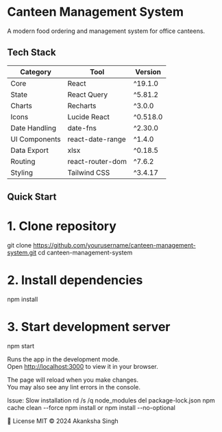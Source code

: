 #  Canteen Management System

A modern food ordering and management system for office canteens.

##  Tech Stack

| Category       | Tool               | Version   |
|----------------|--------------------|-----------|
| Core           | React              | ^19.1.0   |
| State          | React Query        | ^5.81.2   |
| Charts         | Recharts           | ^3.0.0    |
| Icons          | Lucide React       | ^0.518.0  |
| Date Handling  | date-fns           | ^2.30.0   |
| UI Components  | react-date-range   | ^1.4.0    |
| Data Export    | xlsx               | ^0.18.5   |
| Routing        | react-router-dom   | ^7.6.2    |
| Styling        | Tailwind CSS       | ^3.4.17   |

##  Quick Start

# 1. Clone repository
git clone https://github.com/yourusername/canteen-management-system.git
cd canteen-management-system

# 2. Install dependencies
npm install

# 3. Start development server
npm start

Runs the app in the development mode.\
Open [http://localhost:3000](http://localhost:3000) to view it in your browser.

The page will reload when you make changes.\
You may also see any lint errors in the console.

Issue: Slow installation
rd /s /q node_modules
del package-lock.json
npm cache clean --force
npm install
or 
npm install --no-optional


📄 License
MIT © 2024 Akanksha Singh


